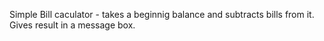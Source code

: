 Simple Bill caculator - takes a beginnig balance and subtracts bills from it. Gives result in a message box.